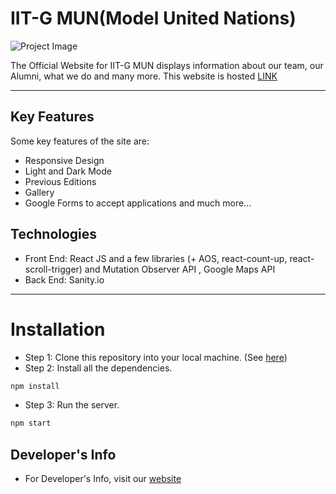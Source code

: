 # IIT-G MUN(Model United Nations)
![Project Image](proj/public/logo3.gif)



The Official Website for IIT-G MUN displays information about our team, our Alumni, what we do and many more.
This website is hosted [LINK](https://iitgmun.alcheringa.in/)

---

## Key Features
Some key features of the site are:
- Responsive Design
- Light and Dark Mode
- Previous Editions
- Gallery
- Google Forms to accept applications and much more...

## Technologies

- Front End: React JS and a few libraries (+ AOS, react-count-up, react-scroll-trigger) and Mutation Observer API , Google Maps API
- Back End: Sanity.io



---

# Installation

- Step 1: Clone this repository into your local machine. (See [here](https://docs.github.com/en/repositories/creating-and-managing-repositories/cloning-a-repository))
- Step 2: Install all the dependencies. 
```bash
npm install
```
- Step 3: Run the server. 
```bash
npm start
```

## Developer's Info

- For Developer's Info, visit our [website](https://iitgmun.alcheringa.in/)
